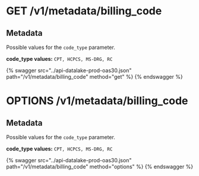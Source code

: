 # GET /v1/metadata/billing_code

## Metadata

Possible values for the `code_type` parameter.

**code_type values:** `CPT, HCPCS, MS-DRG, RC`

{% swagger src="../api-datalake-prod-oas30.json" path="/v1/metadata/billing_code" method="get" %}
{% endswagger %}

# OPTIONS /v1/metadata/billing_code

## Metadata

Possible values for the `code_type` parameter.

**code_type values:** `CPT, HCPCS, MS-DRG, RC`

{% swagger src="../api-datalake-prod-oas30.json" path="/v1/metadata/billing_code" method="options" %}
{% endswagger %}

